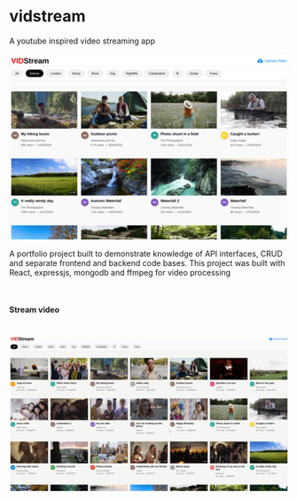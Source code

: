# vidstream
A youtube inspired video streaming app

![demo image](https://raw.githubusercontent.com/kdan80/vidstream/master/frontend/public/vidstream.webp)

<p>
	A portfolio project built to demonstrate knowledge of API interfaces, CRUD and separate frontend and backend code bases. This project was built with React, expressjs, mongodb and ffmpeg for video processing
</p>

&nbsp;
&nbsp;
&nbsp;
#### Stream video

&nbsp;
![stream video](https://github.com/kdan80/vidstream/blob/master/gifs/vs-stream-video.gif)
